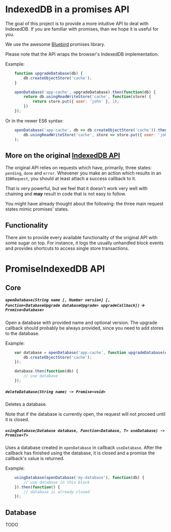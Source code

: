 # IndexedDB in a promises API

The goal of this project is to provide a more intuitive API to deal with IndexedDB.
If you are familiar with promises, than we hope it is useful for you.

We use the awesome [Bluebird](https://github.com/petkaantonov/bluebird) promises library.

Please note that the API wraps the browser's IndexedDB implementation.

Example:

```javascript
    function upgradeDatabase(db) {
        db.createObjectStore('cache');
    }

    openDatabase('app-cache', upgradeDatabase).then(function(db) {
        return db.usingReadWriteStore('cache', function(store) {
            return store.put({ user: 'john' }, 1);
        })
    });
```

Or in the newer ES6 syntax:

```javascript
    openDatabase('app-cache', db => db.createObjectStore('cache')).then(db =>
        db.usingReadWriteStore('cache', store => store.put({ user: 'john' }, 1))
    );
```

## More on the original [IndexedDB API](https://developer.mozilla.org/en/docs/Web/API/IndexedDB_API)

The original API relies on requests which have, primarily, three states: `pending`, `done` and `error`.
Whevener you make an action which results in an `IDBRequest`, you should at least attach a success callback to it.

That is very powerful, but we feel that it doesn't work very well with chaining and **may** result in code that is not
easy to follow.

You might have already thought about the following: the three main request states mimic promises' states.

## Functionality

There aim to provide every available functionality of the original API with some sugar on top.
For instance, it logs the usually unhandled block events and provides shortcuts to access single store transactions.


# PromiseIndexedDB API

## Core


##### `openDatabase(String name [, Number version] [, Function<DatabaseUpgrade databaseUpgrade> upgradeCallback])` -> `Promise<Database>`

Open a database with provided name and optional version. The upgrade callback should probably be always provided, since you need to
add stores to the database.

Example:

```javascript
    var database = openDatabase('app-cache', function upgradeDatabase(db) {
        db.createObjectStore('cache');
    });

    database.then(function(db) {
        // use database
    });
```


##### `deleteDatabase(String name) -> Promise<void>`

Deletes a database.

Note that if the database is currently open, the request will not proceed until it is closed.


##### `usingDatabase(Database database, Function<Database, T> useDatabase) -> Promise<T>`

Uses a database created in `openDatabase` in callback `useDatabase`. After the callback has finished using the database,
it is closed and a promise the callback's value is returned.

Example:

```javascript
    usingDatabase(openDatabase('my-database'), function(db) {
        // use database in this block
    }).then(function() {
        // database is already closed
    });
```

## Database

TODO
